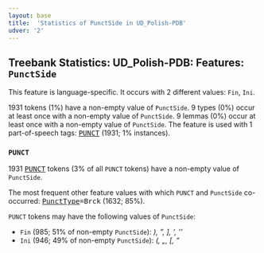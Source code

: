 ```yaml
---
layout: base
title:  'Statistics of PunctSide in UD_Polish-PDB'
udver: '2'
---
```


## Treebank Statistics: UD_Polish-PDB: Features: `PunctSide`

This feature is language-specific.
It occurs with 2 different values: `Fin`, `Ini`.

1931 tokens (1%) have a non-empty value of `PunctSide`.
9 types (0%) occur at least once with a non-empty value of `PunctSide`.
9 lemmas (0%) occur at least once with a non-empty value of `PunctSide`.
The feature is used with 1 part-of-speech tags: <tt><a href="pl_pdb-pos-PUNCT.html">PUNCT</a></tt> (1931; 1% instances).

### `PUNCT`

1931 <tt><a href="pl_pdb-pos-PUNCT.html">PUNCT</a></tt> tokens (3% of all `PUNCT` tokens) have a non-empty value of `PunctSide`.

The most frequent other feature values with which `PUNCT` and `PunctSide` co-occurred: <tt><a href="pl_pdb-feat-PunctType.html">PunctType</a></tt><tt>=Brck</tt> (1632; 85%).

`PUNCT` tokens may have the following values of `PunctSide`:

* `Fin` (985; 51% of non-empty `PunctSide`): <em>), ”, ], ’, ’’</em>
* `Ini` (946; 49% of non-empty `PunctSide`): <em>(, „, [, “</em>


